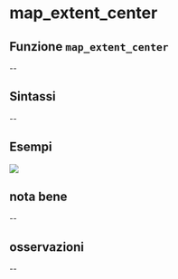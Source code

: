 # map\_extent\_center

## Funzione `map_extent_center`

--

## Sintassi

--

## Esempi

![](https://github.com/pigreco/HfcQGIS/tree/852bbb62a0d5b7739914d4de0ea5b1ebbb5d81d1/img/variabili/map_extent_center/map_extent_center1.png)

## nota bene

--

## osservazioni

--

